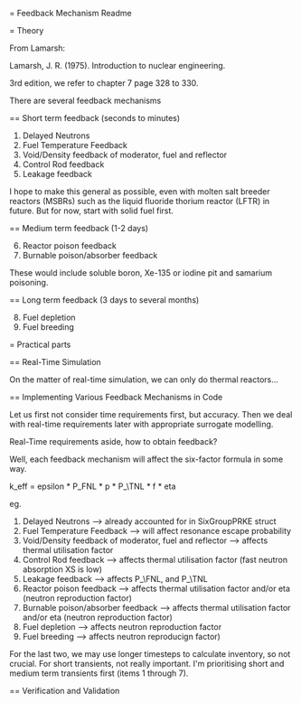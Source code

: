 = Feedback Mechanism Readme 


= Theory 

From Lamarsh:

Lamarsh, J. R. (1975). Introduction to nuclear engineering.

3rd edition, we refer to chapter 7 page 328 to 330.

There are several feedback mechanisms 

== Short term feedback (seconds to minutes)

1. Delayed Neutrons 
2. Fuel Temperature Feedback
3. Void/Density feedback of moderator, fuel and reflector 
4. Control Rod feedback
5. Leakage feedback

I hope to make this general as possible, even with molten salt breeder 
reactors (MSBRs) such as the liquid fluoride thorium reactor (LFTR) in  
future. But for now, start with solid fuel first.


== Medium term feedback (1-2 days)

6. Reactor poison feedback 
7. Burnable poison/absorber feedback 

These would include soluble boron, Xe-135 or iodine pit and samarium 
poisoning.

== Long term feedback (3 days to several months)

8. Fuel depletion
9. Fuel breeding

= Practical parts 


== Real-Time Simulation

On the matter of real-time simulation, we can only do thermal reactors...

== Implementing Various Feedback Mechanisms in Code

Let us first not consider time requirements first, but accuracy. 
Then we deal with real-time requirements later with 
appropriate surrogate modelling.

Real-Time requirements aside, how to obtain feedback?

Well, each feedback mechanism will affect the six-factor formula in some 
way.

k\_eff = epsilon * P\_FNL * p * P_\TNL * f * eta

eg. 
1. Delayed Neutrons --> already accounted for in SixGroupPRKE struct
2. Fuel Temperature Feedback --> will affect resonance escape probability
3. Void/Density feedback of moderator, fuel and reflector  --> affects thermal utilisation factor
4. Control Rod feedback --> affects thermal utilisation factor (fast neutron absorption XS is low)
5. Leakage feedback --> affects P_\FNL, and P_\TNL
6. Reactor poison feedback --> affects thermal utilisation factor and/or eta (neutron reproduction factor)
7. Burnable poison/absorber feedback --> affects thermal utilisation factor and/or eta (neutron reproduction factor)
8. Fuel depletion --> affects neutron reproduction factor
9. Fuel breeding --> affects neutron reproducign factor)

For the last two, we may use longer timesteps to calculate inventory, so 
not crucial. For short transients, not really important. I'm prioritising 
short and medium term transients first (items 1 through 7).




== Verification and Validation 





